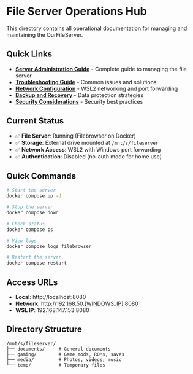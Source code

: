 # File Server Operations Hub

This directory contains all operational documentation for managing and maintaining the OurFileServer.

## Quick Links

- [**Server Administration Guide**](./server-administration.md) - Complete guide to managing the file server
- [**Troubleshooting Guide**](./troubleshooting.md) - Common issues and solutions
- [**Network Configuration**](./network-setup.md) - WSL2 networking and port forwarding
- [**Backup and Recovery**](./backup-recovery.md) - Data protection strategies
- [**Security Considerations**](./security.md) - Security best practices

## Current Status

- ✅ **File Server**: Running (Filebrowser on Docker)
- ✅ **Storage**: External drive mounted at `/mnt/s/fileserver`
- ✅ **Network Access**: WSL2 with Windows port forwarding
- ✅ **Authentication**: Disabled (no-auth mode for home use)

## Quick Commands

```bash
# Start the server
docker compose up -d

# Stop the server
docker compose down

# Check status
docker compose ps

# View logs
docker compose logs filebrowser

# Restart the server
docker compose restart
```

## Access URLs

- **Local**: http://localhost:8080
- **Network**: http://192.168.50.[WINDOWS_IP]:8080
- **WSL IP**: 192.168.147.153:8080

## Directory Structure

```
/mnt/s/fileserver/
├── documents/     # General documents
├── gaming/        # Game mods, ROMs, saves
├── media/         # Photos, videos, music
└── temp/          # Temporary files
```

